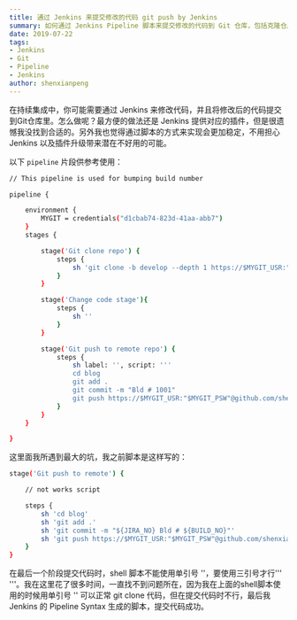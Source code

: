 ```yaml
---
title: 通过 Jenkins 来提交修改的代码 git push by Jenkins
summary: 如何通过 Jenkins Pipeline 脚本来提交修改的代码到 Git 仓库，包括克隆仓库、修改代码和推送更改等步骤。
date: 2019-07-22
tags:
- Jenkins
- Git
- Pipeline
- Jenkins
author: shenxianpeng
---
```


在持续集成中，你可能需要通过 Jenkins 来修改代码，并且将修改后的代码提交到Git仓库里。怎么做呢？最方便的做法还是 Jenkins 提供对应的插件，但是很遗憾我没找到合适的。另外我也觉得通过脚本的方式来实现会更加稳定，不用担心 Jenkins 以及插件升级带来潜在不好用的可能。



以下 `pipeline` 片段供参考使用：

```bash
// This pipeline is used for bumping build number

pipeline {

    environment {
        MYGIT = credentials("d1cbab74-823d-41aa-abb7")
    }
    stages {

        stage('Git clone repo') {
            steps {
                sh 'git clone -b develop --depth 1 https://$MYGIT_USR:"$MYGIT_PSW"@github.com/shenxianpeng/blog.git'
            }
        }

        stage('Change code stage'){
            steps {
                sh ''
            }
        }

        stage('Git push to remote repo') {
            steps {
                sh label: '', script: '''
                cd blog
                git add .
                git commit -m "Bld # 1001"
                git push https://$MYGIT_USR:"$MYGIT_PSW"@github.com/shenxianpeng/blog.git --all'''
            }
        }
    }

}
```

这里面我所遇到最大的坑，我之前脚本是这样写的：

```bash
stage('Git push to remote') {

    // not works script

    steps {
        sh 'cd blog'
        sh 'git add .'
        sh 'git commit -m "${JIRA_NO} Bld # ${BUILD_NO}"'
        sh 'git push https://$MYGIT_USR:"$MYGIT_PSW"@github.com/shenxianpeng/blog.git --all'
    }
}
```

在最后一个阶段提交代码时，shell 脚本不能使用单引号 ''，要使用三引号才行''' '''。我在这里花了很多时间，一直找不到问题所在，因为我在上面的shell脚本使用的时候用单引号 '' 可以正常 git clone 代码，但在提交代码时不行，最后我 Jenkins 的 Pipeline Syntax 生成的脚本，提交代码成功。
